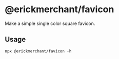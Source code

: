 # @erickmerchant/favicon

Make a simple single color square favicon.

## Usage

```
npx @erickmerchant/favicon -h
```
